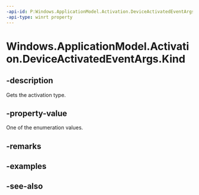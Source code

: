----api-id: P:Windows.ApplicationModel.Activation.DeviceActivatedEventArgs.Kind
-api-type: winrt property
---<!-- Property syntaxpublic Windows.ApplicationModel.Activation.ActivationKind Kind { get; }--># Windows.ApplicationModel.Activation.DeviceActivatedEventArgs.Kind## -descriptionGets the activation type.## -property-valueOne of the enumeration values.## -remarks## -examples## -see-also